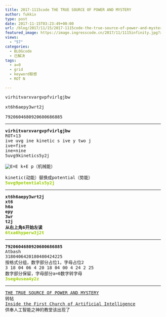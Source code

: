 ```yaml
---
title: 2017-1115code THE TRUE SOURCE OF POWER AND MYSTERY
author: fukkix
type: post
date: 2017-11-15T03:23:49+00:00
url: /blog/2017/11/15/2017-1115code-the-true-source-of-power-and-mystery/
featured_image: https://image.ingresscode.cn/2017/11/1115infinity.jpg?x-oss-process=image/resize,m_fill,w_700,h_220
views:
  - "57"
categories:
  - BLOGcode
  - 已解决
tags:
  - a=0
  - grid
  - keyword联想
  - ROT N

---
```

<pre>virhitvarxvargvpfvirlgjbw

xt6h6aepy3wrt2j

7920604680920600686885
<!--more--></pre>

* * *

<pre><strong>virhitvarxvargvpfvirlgjbw
</strong>ROT+13
ive uvg ine kinetic s ive y two j
ive=five
ine=nine
5uvg9kinetics5y2j

<img src="https://wikimedia.org/api/rest_v1/media/math/render/svg/d354f308313f470599598e083a2af0a016d3b3e6" alt="E=E_k+E_p" />（机械能）

kinetic(动能）替换成potential（势能）
<span style="color: #99cc00;"><strong>5uvg9potentials5y2j</strong></span></pre>

* * *

<pre><strong>xt6h6aepy3wrt2j
xt6
h6a
epy
3wr
t2j
从右上角6开始左读
<span style="color: #99cc00;">6txa6hyperw3j2t</span></strong></pre>

* * *

<pre><strong>7920604680920600686885
</strong>Atbash
3180406420180400424225
按格式分组，数字部分占位1，字母占位2
3 18 04 06 4 20 18 04 00 4 24 2 25
数字部分保留，字母部分a=0数字转字母
<span style="color: #99cc00;"><strong>3seg4usea4y2z</strong></span></pre>

* * *

<pre><a href="http://investigate.ingress.com/2017/11/15/the-true-source-of-power-and-mystery/">THE TRUE SOURCE OF POWER AND MYSTERY</a>
转帖
<a href="https://www.wired.com/story/anthony-levandowski-artificial-intelligence-religion/">Inside the First Church of Artificial Intelligence</a>
供奉人工智能之神的教堂该出现了</pre>